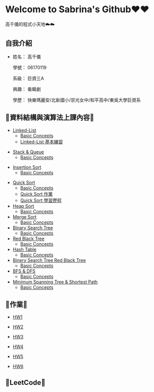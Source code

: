 # Welcome to Sabrina's Github❤️❤️

   高千儀的程式小天地☁️☁️
## 自我介紹
* 姓名： 高千儀
 
  學號： 06170119
 
  系級： 巨資三A
  
  興趣： 看韓劇
  
  學歷： 快樂瑪麗安/北新國小/崇光女中/和平高中/東吳大學巨資系

## 🌟資料結構與演算法上課內容🌟
* [Linked-List](https://github.com/Sabrina8198/Sabrina/tree/master/Linked-List)
  * [Basic Concepts](https://github.com/Sabrina8198/Sabrina/blob/master/Linked-List/Basic%20Concept.pdf)
  * [Linked-List 基本練習](https://github.com/Sabrina8198/Sabrina/blob/master/Linked-List/Linked%20List(Basic%20Practice)1.ipynb)
- [Stack & Queue](https://github.com/Sabrina8198/Sabrina/tree/master/Stack%20%26%20Queue)
  - [Basic Concepts](https://github.com/Sabrina8198/Sabrina/blob/master/Stack%20%26%20Queue/Basic%20Concept.pdf)
  
* [Insertion Sort](https://github.com/Sabrina8198/Sabrina/tree/master/Insertion%20Sort)
  * [Basic Concepts](https://github.com/Sabrina8198/Sabrina/blob/master/Insertion%20Sort/Basic%20Concept.pdf)
 
- [Quick Sort](https://github.com/Sabrina8198/Sabrina/tree/master/Quick%20Sort)
  - [Basic Concepts](https://github.com/Sabrina8198/Sabrina/blob/master/Quick%20Sort/Basic%20concept.pdf)
  - [Quick Sort 作業](https://github.com/Sabrina8198/Sabrina/blob/master/Quick%20Sort/Quick%20Sort%20HW.ipynb)
  - [Quick Sort 學習歷程](https://github.com/Sabrina8198/Sabrina/blob/master/Quick%20Sort/QuickSort作業.pdf)
- [Heap Sort](https://github.com/Sabrina8198/Sabrina/tree/master/Heap%20Sort)
  - [Basic Concepts](https://github.com/Sabrina8198/Sabrina/blob/master/Heap%20Sort/Basic%20Concept.pdf)
- [Merge Sort](https://github.com/Sabrina8198/Sabrina/tree/master/Merge%20Sort)
  - [Basic Concepts](https://github.com/Sabrina8198/Sabrina/blob/master/Merge%20Sort/Merge%20Sort%20Basic%20Concept.pdf)
- [Binary Search Tree]()
  - [Basic Concepts]()
- [Red Black Tree]()
  - [Basic Concepts]()
- [Hash Table]()
  - [Basic Concepts]()
- [Binery Search Tree Red Black Tree]()
  - [Basic Concepts]()
- [BFS & DFS]()
  - [Basic Concepts]()
- [Minimum Spanning Tree & Shortest Path]()
  - [Basic Concepts]()
  
 

## 🌟作業🌟
  * [HW1](https://github.com/Sabrina8198/Sabrina/tree/master/Quick%20Sort)
  
  * [HW2](https://github.com/Sabrina8198/Sabrina/tree/master/HW2)
  
  * [HW3](https://github.com/Sabrina8198/Sabrina/tree/master/HW3)
  
  * [HW4](https://github.com/Sabrina8198/Sabrina/tree/master/HW4)
  
  * [HW5](https://github.com/Sabrina8198/Sabrina/tree/master/HW5)
  
  * [HW6](https://github.com/Sabrina8198/Sabrina/tree/master/Linked-List)
  
  
## 🌟LeetCode🌟


